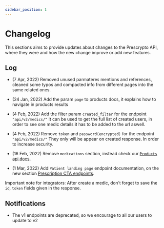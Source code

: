 ```yaml
---
sidebar_position: 1
---
```


# Changelog

This sections aims to provide updates about changes to the Prescrypto API, where they were and how the new change improve or add new features.

## Log

- (7 Apr, 2022) Removed unused parmateres mentions and references, cleaned some typos and compacted info from different pages into the same related ones.

- (24 Jan, 2022) Add the param `page` to products docs, it explains how to navigate in products results

- (4 Feb, 2022) Add the filter param `created_filter` for the endpoint `"api/v2/medics/"` It can be used to get the full list of created users, in order to see one medic details it has to be added to the url aswell.

- (4 Feb, 2022) Remove `token` and `password(encrypted)` for the endpoint `"api/v2/medics/"` They only will be appear on created response. In order to increase security.

- (18 Feb, 2022) Remove `medications` section, instead check our [`Products` api docs](products/overview.md).

- (1 Mar, 2022) Add `Patient landing page` endpoint documentation, on the new section [Prescription CTA endpoints](openendpoints/overview.md).

Important note for  integrators: After create a medic, don't forget to save the `id`, `token` fields given in the response.


## Notifications

- The v1 endpoints are deprecated, so we encourage to all our users to update to v2
